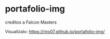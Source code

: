 # portafolio-img
  creditos a Falcon Masters

  Visualízalo: https://riro07.github.io/portafolio-img/
